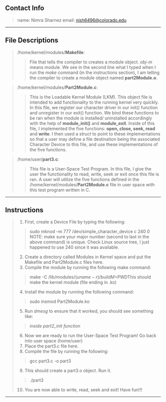 ## Contact Info

> name: Nimra Sharnez
> email: nish6496@colorado.edu

---

## File Descriptions

> /home/kernel/modules/**Makefile**: 
>>File that tells the compiler to creates a module object. *obj-m* means module. We see in the second line what I typed when I run the *make* command (in the instructions section), I am telling the compiler to create a module object named **part2Module.o**.

>  /home/kernel/modules/**Part2Module.c**:  
>> This is the Loadable Kernel Module (LKM). This object file is intended to add functionality to the running kernel very quickly. In this file, we register our character driver in our init() function and unregister in our exit() function. We bind these functions to be ran when the module is installed/ uninstalled accordingly with the help of **module_init()** and **module_exit**. Inside of this file, I implemented the five functions: **open, close, seek, read** and **write**. I then used a *struct* to point to these implementations so that a user may define a file destination being the associated Character Device to this file, and use these implementations of the five functions. 

>  /home/user/**part3.c**: 
>> This file is a User-Space Test Program. In this file, I give the user the functionality to read, write, seek or exit once this file is ran. A user will utilize the five functions defined in the /home/kernel/modules/**Part2Module.c** file in user space with this test program written in C. 

---

## Instructions

> 1) First, create a Device File by typing the following:
>> sudo mknod –m 777 /dev/simple_character_device c 240 0​
>> NOTE: make sure your major number (second to last in the above command) is unique. Check Linux source tree, I just happened to use 240 since it was available.
> 2) Create a directory called Modules in Kernel space and put the Makefile and Part2Module.c files here.
> 3) Compile the module by running the following make command:
>> ​make -C /lib/modules/$(uname -r)/build M=$PWD ​
>> This should make the kernel module (file ending in .ko)
> 4) Install the module by running the following command:
>> sudo insmod Part2Module.ko
> 5) Run *dmesg* to ensure that it worked, you should see something like:
>> *inside part2_init function*
> 6) Now we are ready to run the User-Space Test Program! Go back into user space (home/user)
> 7) Place the part3.c file here. 
> 8) Compile the file by running the following:
>> gcc part3.c -o part3
> 9) This should create a part3.o object. Run it.
>> ./part3
> 10) You are now able to write, read, seek and exit! Have fun!!!

---